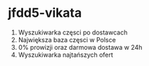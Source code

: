 # jfdd5-vikata
1. Wyszukiwarka częsci po dostawcach
2. Największa baza częsci w Polsce
3. 0% prowizji oraz darmowa dostawa w 24h
4. Wyszukiwarka najtańszych ofert